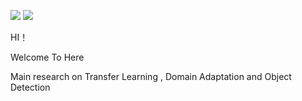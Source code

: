 

 
 ![](https://img.shields.io/badge/CSDN-156%E6%AC%A1%E6%94%B6%E8%97%8F-green)   ![](https://img.shields.io/badge/CSDN-31%E5%85%B3%E6%B3%A8-orange)
 


 HI！   
 
 Welcome To Here
 

 
 Main research on  Transfer Learning , Domain Adaptation and Object Detection


